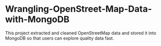 # Wrangling-OpenStreet-Map-Data-with-MongoDB
This project extracted and cleaned OpenStreetMap data and stored it into MongoDB so that users can explore quality data fast.
